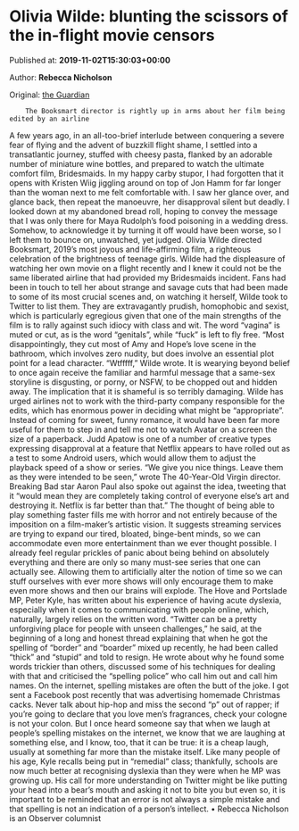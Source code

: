 
# Olivia Wilde: blunting the scissors of the in-flight movie censors

Published at: **2019-11-02T15:30:03+00:00**

Author: **Rebecca Nicholson**

Original: [the Guardian](https://www.theguardian.com/commentisfree/2019/nov/02/olivia-wilde-blunting-the-scissors-of-in-flight-move-censors)


        The Booksmart director is rightly up in arms about her film being edited by an airline
      
A few years ago, in an all-too-brief interlude between conquering a severe fear of flying and the advent of buzzkill flight shame, I settled into a transatlantic journey, stuffed with cheesy pasta, flanked by an adorable number of miniature wine bottles, and prepared to watch the ultimate comfort film, Bridesmaids.
In my happy carby stupor, I had forgotten that it opens with Kristen Wiig jiggling around on top of Jon Hamm for far longer than the woman next to me felt comfortable with. I saw her glance over, and glance back, then repeat the manoeuvre, her disapproval silent but deadly. I looked down at my abandoned bread roll, hoping to convey the message that I was only there for Maya Rudolph’s food poisoning in a wedding dress. Somehow, to acknowledge it by turning it off would have been worse, so I left them to bounce on, unwatched, yet judged.
Olivia Wilde directed Booksmart, 2019’s most joyous and life-affirming film, a righteous celebration of the brightness of teenage girls. Wilde had the displeasure of watching her own movie on a flight recently and I knew it could not be the same liberated airline that had provided my Bridesmaids incident. Fans had been in touch to tell her about strange and savage cuts that had been made to some of its most crucial scenes and, on watching it herself, Wilde took to Twitter to list them. They are extravagantly prudish, homophobic and sexist, which is particularly egregious given that one of the main strengths of the film is to rally against such idiocy with class and wit.
The word “vagina” is muted or cut, as is the word “genitals”, while “fuck” is left to fly free. “Most disappointingly, they cut most of Amy and Hope’s love scene in the bathroom, which involves zero nudity, but does involve an essential plot point for a lead character. “Wtfffff,” Wilde wrote.
It is wearying beyond belief to once again receive the familiar and harmful message that a same-sex storyline is disgusting, or porny, or NSFW, to be chopped out and hidden away. The implication that it is shameful is so terribly damaging. Wilde has urged airlines not to work with the third-party company responsible for the edits, which has enormous power in deciding what might be “appropriate”. Instead of coming for sweet, funny romance, it would have been far more useful for them to step in and tell me not to watch Avatar on a screen the size of a paperback.
Judd Apatow is one of a number of creative types expressing disapproval at a feature that Netflix appears to have rolled out as a test to some Android users, which would allow them to adjust the playback speed of a show or series. “We give you nice things. Leave them as they were intended to be seen,” wrote The 40-Year-Old Virgin director. Breaking Bad star Aaron Paul also spoke out against the idea, tweeting that it “would mean they are completely taking control of everyone else’s art and destroying it. Netflix is far better than that.”
The thought of being able to play something faster fills me with horror and not entirely because of the imposition on a film-maker’s artistic vision. It suggests streaming services are trying to expand our tired, bloated, binge-bent minds, so we can accommodate even more entertainment than we ever thought possible. I already feel regular prickles of panic about being behind on absolutely everything and there are only so many must-see series that one can actually see. Allowing them to artificially alter the notion of time so we can stuff ourselves with ever more shows will only encourage them to make even more shows and then our brains will explode.
The Hove and Portslade MP, Peter Kyle, has written about his experience of having acute dyslexia, especially when it comes to communicating with people online, which, naturally, largely relies on the written word.
“Twitter can be a pretty unforgiving place for people with unseen challenges,” he said, at the beginning of a long and honest thread explaining that when he got the spelling of “border” and “boarder” mixed up recently, he had been called “thick” and “stupid” and told to resign. He wrote about why he found some words trickier than others, discussed some of his techniques for dealing with that and criticised the “spelling police” who call him out and call him names.
On the internet, spelling mistakes are often the butt of the joke. I got sent a Facebook post recently that was advertising homemade Christmas cacks. Never talk about hip-hop and miss the second “p” out of rapper; if you’re going to declare that you love men’s fragrances, check your cologne is not your colon. But I once heard someone say that when we laugh at people’s spelling mistakes on the internet, we know that we are laughing at something else, and I know, too, that it can be true: it is a cheap laugh, usually at something far more than the mistake itself.
Like many people of his age, Kyle recalls being put in “remedial” class; thankfully, schools are now much better at recognising dyslexia than they were when he MP was growing up. His call for more understanding on Twitter might be like putting your head into a bear’s mouth and asking it not to bite you but even so, it is important to be reminded that an error is not always a simple mistake and that spelling is not an indication of a person’s intellect.
• Rebecca Nicholson is an Observer columnist
